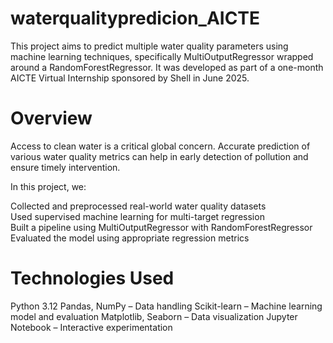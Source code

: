 # waterqualitypredicion_AICTE
  This project aims to predict multiple water quality parameters using machine learning techniques, specifically MultiOutputRegressor wrapped around a RandomForestRegressor. It was developed as part of a one-month AICTE Virtual Internship sponsored by Shell in June 2025.

# Overview
 Access to clean water is a critical global concern. Accurate prediction of various water quality metrics can help in early detection of pollution and ensure timely intervention.

In this project, we:

  Collected and preprocessed real-world water quality datasets  
  Used supervised machine learning for multi-target regression   
  Built a pipeline using MultiOutputRegressor with RandomForestRegressor   
  Evaluated the model using appropriate regression metrics

# Technologies Used
   Python 3.12
  Pandas, NumPy – Data handling
  Scikit-learn – Machine learning model and evaluation
  Matplotlib, Seaborn – Data visualization
  Jupyter Notebook – Interactive experimentation  
